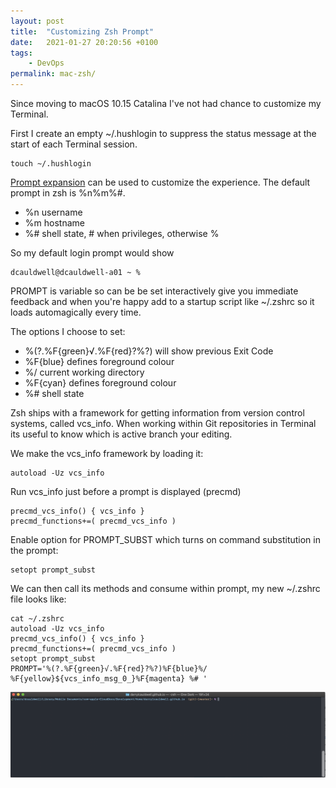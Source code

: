 ```yaml
---
layout: post
title:  "Customizing Zsh Prompt"
date:   2021-01-27 20:20:56 +0100
tags:
    - DevOps
permalink: mac-zsh/
---
```


Since moving to macOS 10.15 Catalina I've not had chance to customize my Terminal.

First I create an empty ~/.hushlogin to suppress the status message at the start of each Terminal session.

```
touch ~/.hushlogin
```

[Prompt expansion](http://zsh.sourceforge.net/Doc/Release/Prompt-Expansion.html) can be used to customize the experience. The default prompt in zsh is %n%m%#.
* %n username
* %m hostname
* %# shell state, # when privileges, otherwise % 

So my default login prompt would show
```
dcauldwell@dcauldwell-a01 ~ %
```

PROMPT is variable so can be be set interactively give you immediate feedback and when you're happy add to a startup script like ~/.zshrc so it loads automagically every time.

The options I choose to set:
* %(?.%F{green}√.%F{red}?%?) will show  previous Exit Code
* %F{blue} defines foreground colour
* %/ current working directory
* %F{cyan} defines foreground colour
* %# shell state

Zsh ships with a framework for getting information from version control systems, called vcs_info. When working within Git repositories in Terminal its useful to know which is active branch your editing.

We make the vcs_info framework by loading it:

```
autoload -Uz vcs_info
```

Run vcs_info just before a prompt is displayed (precmd)

```
precmd_vcs_info() { vcs_info }
precmd_functions+=( precmd_vcs_info )
```

Enable option for PROMPT_SUBST which turns on command substitution in the prompt:

```
setopt prompt_subst
```


We can then call its methods and consume within prompt, my new ~/.zshrc file looks like:

```
cat ~/.zshrc
autoload -Uz vcs_info
precmd_vcs_info() { vcs_info }
precmd_functions+=( precmd_vcs_info )
setopt prompt_subst
PROMPT='%(?.%F{green}√.%F{red}?%?)%F{blue}%/ %F{yellow}${vcs_info_msg_0_}%F{magenta} %# '
```

<img src="/images/zsh-profile.jpg">